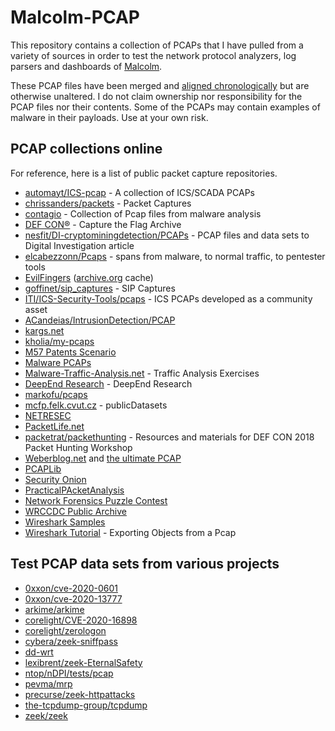 # Malcolm-PCAP

This repository contains a collection of PCAPs that I have pulled from a variety of sources in order to test the network protocol analyzers, log parsers and dashboards of [Malcolm](https://github.com/idaholab/Malcolm).

These PCAP files have been merged and [aligned chronologically](./tools/pcap_time_shift.py) but are otherwise unaltered. I do not claim ownership nor responsibility for the PCAP files nor their contents. Some of the PCAPs may contain examples of malware in their payloads. Use at your own risk.

## PCAP collections online

For reference, here is a list of public packet capture repositories.

* [automayt/ICS-pcap](https://github.com/automayt/ICS-pcap) - A collection of ICS/SCADA PCAPs
* [chrissanders/packets](https://github.com/chrissanders/packets) - Packet Captures
* [contagio](https://contagiodump.blogspot.com/2013/04/collection-of-pcap-files-from-malware.html) - Collection of Pcap files from malware analysis
* [DEF CON®](https://www.defcon.org/html/links/dc-ctf.html) - Capture the Flag Archive
* [nesfit/DI-cryptominingdetection/PCAPs](https://github.com/nesfit/DI-cryptominingdetection/tree/master/PCAPs) - PCAP files and data sets to Digital Investigation article 
* [elcabezzonn/Pcaps](https://github.com/elcabezzonn/Pcaps) - spans from malware, to normal traffic, to pentester tools
* [EvilFingers](https://www.evilfingers.com/repository/pcaps.php) ([archive.org](https://web.archive.org/web/20171225100150/www.evilfingers.com/repository/pcaps.php) cache)
* [goffinet/sip_captures](https://github.com/goffinet/sip_captures) - SIP Captures
* [ITI/ICS-Security-Tools/pcaps](https://github.com/ITI/ICS-Security-Tools/tree/master/pcaps) - ICS PCAPs developed as a community asset
* [ACandeias/IntrusionDetection/PCAP](https://github.com/ACandeias/IntrusionDetection/tree/master/PCAP)
* [kargs.net](http://kargs.net/captures/)
* [kholia/my-pcaps](https://github.com/kholia/my-pcaps)
* [M57 Patents Scenario](http://downloads.digitalcorpora.org/corpora/scenarios/2009-m57-patents/net/)
* [Malware PCAPs](https://www.dropbox.com/sh/7fo4efxhpenexqp/AACmuri_l-LDiVDUDJ3hVLqPa?dl=0)
* [Malware-Traffic-Analysis.net](http://www.malware-traffic-analysis.net/training-exercises.html) - Traffic Analysis Exercises
* [DeepEnd Research](https://www.dropbox.com/sh/wje7mxs4nour40k/AAC3Zpoa5wLNwsGRvKxR9AnVa?dl=0) - DeepEnd Research
* [markofu/pcaps](https://github.com/markofu/pcaps)
* [mcfp.felk.cvut.cz](https://mcfp.felk.cvut.cz/publicDatasets/) - publicDatasets
* [NETRESEC](https://www.netresec.com/?page=PcapFiles)
* [PacketLife.net](https://packetlife.net/captures/)
* [packetrat/packethunting](https://github.com/packetrat/packethunting) - Resources and materials for DEF CON 2018 Packet Hunting Workshop
* [Weberblog.net](https://weberblog.net/tag/pcap/) and [the ultimate PCAP](https://weberblog.net/the-ultimate-pcap/)
* [PCAPLib](http://speed.cis.nctu.edu.tw/pcaplib/RemoteAccess.html)
* [Security Onion](https://securityonion.readthedocs.io/en/latest/pcaps.html)
* [PracticalPAcketAnalysis](https://github.com/markofu/pcaps/tree/master/PracticalPacketAnalysis/ppa-capture-files)
* [Network Forensics Puzzle Contest](http://forensicscontest.com/puzzles)
* [WRCCDC Public Archive](https://archive.wrccdc.org/pcaps/)
* [Wireshark Samples](https://wiki.wireshark.org/SampleCaptures)
* [Wireshark Tutorial](https://unit42.paloaltonetworks.com/using-wireshark-exporting-objects-from-a-pcap/) - Exporting Objects from a Pcap

## Test PCAP data sets from various projects

* [0xxon/cve-2020-0601](https://github.com/0xxon/cve-2020-0601/tree/master/testing/Traces)
* [0xxon/cve-2020-13777](https://github.com/0xxon/cve-2020-13777/tree/master/testing/Traces)
* [arkime/arkime](https://github.com/arkime/arkime/tree/master/tests/pcap)
* [corelight/CVE-2020-16898](https://github.com/corelight/CVE-2020-16898/tree/master/testing/Traces)
* [corelight/zerologon](https://github.com/corelight/zerologon/tree/master/testing/Traces)
* [cybera/zeek-sniffpass](https://github.com/cybera/zeek-sniffpass/tree/master/tests)
* [dd-wrt](https://svn.dd-wrt.com/browser/src/router/ndpi-netfilter/tests/pcap)
* [lexibrent/zeek-EternalSafety](https://github.com/lexibrent/zeek-EternalSafety/tree/master/tests/traces)
* [ntop/nDPI/tests/pcap](https://github.com/ntop/nDPI/tree/dev/tests/pcap)
* [pevma/mrp](https://github.com/pevma/mrp)
* [precurse/zeek-httpattacks](https://github.com/precurse/zeek-httpattacks/tree/master/tests)
* [the-tcpdump-group/tcpdump](https://github.com/the-tcpdump-group/tcpdump/tree/master/tests)
* [zeek/zeek](https://github.com/zeek/zeek/tree/master/testing/btest/Traces)